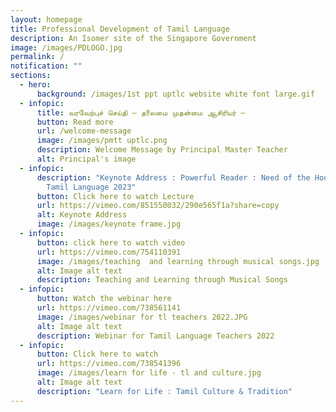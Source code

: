 ```yaml
---
layout: homepage
title: Professional Development of Tamil Language
description: An Isomer site of the Singapore Government
image: /images/PDLOGO.jpg
permalink: /
notification: ""
sections:
  - hero:
      background: /images/1st ppt uptlc website white font large.gif
  - infopic:
      title: வரவேற்புச் செய்தி – தலைமை முதன்மை ஆசிரியர் –
      button: Read more
      url: /welcome-message
      image: /images/pmtt uptlc.png
      description: Welcome Message by Principal Master Teacher
      alt: Principal's image
  - infopic:
      description: "Keynote Address : Powerful Reader : Need of the Hour Webinar for
        Tamil Language 2023"
      button: Click here to watch Lecture
      url: https://vimeo.com/851550032/290e565f1a?share=copy
      alt: Keynote Address
      image: /images/keynote frame.jpg
  - infopic:
      button: click here to watch video
      url: https://vimeo.com/754110391
      image: /images/teaching  and learning through musical songs.jpg
      alt: Image alt text
      description: Teaching and Learning through Musical Songs
  - infopic:
      button: Watch the webinar here
      url: https://vimeo.com/738561141
      image: /images/webinar for tl teachers 2022.JPG
      alt: Image alt text
      description: Webinar for Tamil Language Teachers 2022
  - infopic:
      button: Click here to watch
      url: https://vimeo.com/738541396
      image: /images/learn for life - tl and culture.jpg
      alt: Image alt text
      description: "Learn for Life : Tamil Culture & Tradition"
---
```

